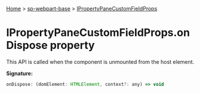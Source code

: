 <!-- docId=sp-webpart-base.ipropertypanecustomfieldprops.ondispose -->

[Home](./index.md) &gt; [sp-webpart-base](./sp-webpart-base.md) &gt; [IPropertyPaneCustomFieldProps](./sp-webpart-base.ipropertypanecustomfieldprops.md)

# IPropertyPaneCustomFieldProps.onDispose property

This API is called when the component is unmounted from the host element.

**Signature:**
```javascript
onDispose: (domElement: HTMLElement, context?: any) => void
```
